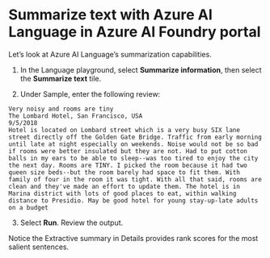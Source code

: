 # Summarize text with Azure AI Language in Azure AI Foundry portal

Let’s look at Azure AI Language’s summarization capabilities.

1. In the Language playground, select **Summarize information**, then select the **Summarize text** tile.

2. Under Sample, enter the following review:

```
Very noisy and rooms are tiny
The Lombard Hotel, San Francisco, USA
9/5/2018
Hotel is located on Lombard street which is a very busy SIX lane street directly off the Golden Gate Bridge. Traffic from early morning until late at night especially on weekends. Noise would not be so bad if rooms were better insulated but they are not. Had to put cotton balls in my ears to be able to sleep--was too tired to enjoy the city the next day. Rooms are TINY. I picked the room because it had two queen size beds--but the room barely had space to fit them. With family of four in the room it was tight. With all that said, rooms are clean and they've made an effort to update them. The hotel is in Marina district with lots of good places to eat, within walking distance to Presidio. May be good hotel for young stay-up-late adults on a budget
```

3. Select **Run**. Review the output.

Notice the Extractive summary in Details provides rank scores for the most salient sentences.
